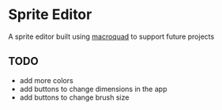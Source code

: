 # Sprite Editor

A sprite editor built using [macroquad](macroquad.rs) to support future projects

## TODO

- add more colors
- add buttons to change dimensions in the app
- add buttons to change brush size
